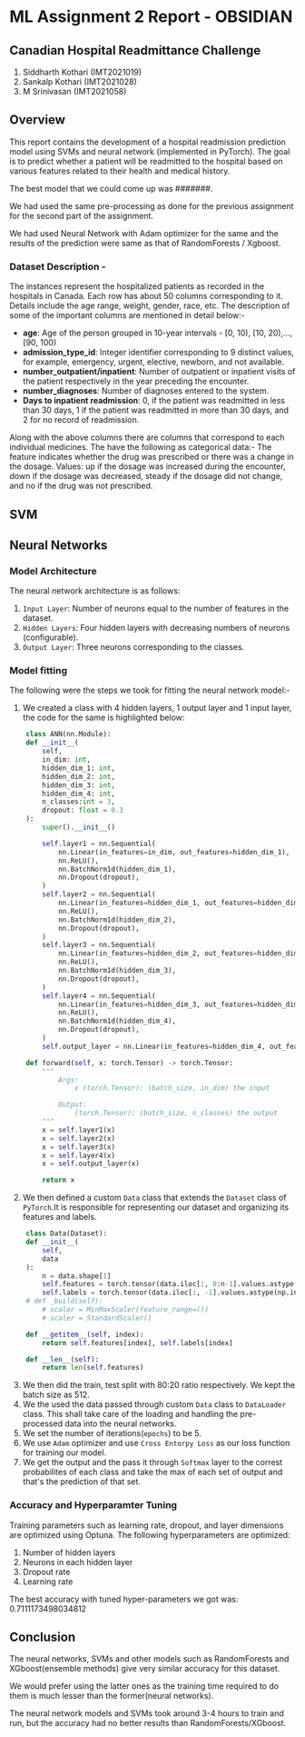 # ML Assignment 2 Report - OBSIDIAN 
## Canadian Hospital Readmittance Challenge

1. Siddharth Kothari (IMT2021019)
2. Sankalp Kothari (IMT2021028)
3. M Srinivasan (IMT2021058)


## Overview

This report contains the development of a hospital readmission prediction model using SVMs and neural network (implemented in PyTorch). The goal is to predict whether a patient will be readmitted to the hospital based on various features related to their health and medical history.

The best model that we could come up was #######. 

We had used the same pre-processing as done for the previous assignment for the second part of the assignment. 

We had used Neural Network with Adam optimizer for the same and the results of the prediction were same as that of RandomForests / Xgboost.

### Dataset Description -
The instances represent the hospitalized patients as recorded in the hospitals in Canada. Each row has about 50 columns corresponding to it. Details include the age range, weight, gender, race, etc. The description of some of the important columns are mentioned in detail below:-

* **age**: Age of the person grouped in 10-year intervals - [0, 10), [10, 20),…, [90, 100)
* **admission_type_id**: Integer identifier corresponding to 9 distinct values, for example, emergency, urgent, elective, newborn, and not available.
* **number_outpatient/inpatient**: Number of outpatient or inpatient visits of the patient respectively in the year preceding the encounter.
* **number_diagnoses**: Number of diagnoses entered to the system.
* **Days to inpatient readmission**: 0, if the patient was readmitted in less than 30 days, 1 if the patient was readmitted in more than 30 days, and 2 for no record of readmission.

Along with the above columns there are columns that correspond to each individual medicines. The have the following as categorical data:-
The feature indicates whether the drug was prescribed or there was a change in the dosage. Values: up if the dosage was increased during the encounter, down if the dosage was decreased, steady if the dosage did not change, and no if the drug was not prescribed.


## SVM





## Neural Networks

### Model Architecture
The neural network architecture is as follows:

1) `Input Layer`: Number of neurons equal to the number of features in the dataset.
2) `Hidden Layers`: Four hidden layers with decreasing numbers of neurons (configurable).
3) `Output Layer`: Three neurons corresponding to the classes.


### Model fitting
The following were the steps we took for fitting the neural network model:-
1) We created a class with 4 hidden layers, 1 output layer and 1 input layer, the code for the same is highlighted below:
```python
    class ANN(nn.Module):
    def __init__(
        self,
        in_dim: int,
        hidden_dim_1: int,
        hidden_dim_2: int,
        hidden_dim_3: int,
        hidden_dim_4: int,
        n_classes:int = 3,
        dropout: float = 0.3
    ):
        super().__init__()

        self.layer1 = nn.Sequential(
            nn.Linear(in_features=in_dim, out_features=hidden_dim_1),
            nn.ReLU(),
            nn.BatchNorm1d(hidden_dim_1),
            nn.Dropout(dropout),
        )
        self.layer2 = nn.Sequential(
            nn.Linear(in_features=hidden_dim_1, out_features=hidden_dim_2),
            nn.ReLU(),
            nn.BatchNorm1d(hidden_dim_2),
            nn.Dropout(dropout),
        )
        self.layer3 = nn.Sequential(
            nn.Linear(in_features=hidden_dim_2, out_features=hidden_dim_3),
            nn.ReLU(),
            nn.BatchNorm1d(hidden_dim_3),
            nn.Dropout(dropout),
        )
        self.layer4 = nn.Sequential(
            nn.Linear(in_features=hidden_dim_3, out_features=hidden_dim_4),
            nn.ReLU(),
            nn.BatchNorm1d(hidden_dim_4),
            nn.Dropout(dropout),
        )
        self.output_layer = nn.Linear(in_features=hidden_dim_4, out_features=n_classes)

    def forward(self, x: torch.Tensor) -> torch.Tensor:
        """
            Args:
                x (torch.Tensor): (batch_size, in_dim) the input

            Output:
                (torch.Tensor): (batch_size, n_classes) the output
        """
        x = self.layer1(x)
        x = self.layer2(x)
        x = self.layer3(x)
        x = self.layer4(x)
        x = self.output_layer(x)

        return x
```
2) We then defined a custom `Data` class that extends the `Dataset` class of `PyTorch`.It is responsible for representing our dataset and organizing its features and labels.
```python
    class Data(Dataset):
    def __init__(
        self,
        data
    ):
        n = data.shape[1]
        self.features = torch.tensor(data.iloc[:, 0:n-1].values.astype(np.int64), dtype=torch.float32)
        self.labels = torch.tensor(data.iloc[:, -1].values.astype(np.int64), dtype=torch.int64)
    # def _build(self):
        # scaler = MinMaxScaler(feature_range=())
        # scaler = StandardScaler()

    def __getitem__(self, index):
        return self.features[index], self.labels[index]

    def __len__(self):
        return len(self.features)
```
3) We then did the train, test split with 80:20 ratio respectively. We kept the batch size as 512.
4) We the used the data passed through custom `Data` class to `DataLoader` class. This shall take care of the loading and handling the pre-processed data into the neural networks.
5) We set the number of iterations(`epochs`) to be 5. 
6) We use `Adam` optimizer and use `Cross Entorpy Loss` as our loss function for training our model.
7) We get the output and the pass it through `Softmax` layer to the correst probabilites of each class and take the max of each set of output and that's the prediction of that set.

### Accuracy and Hyperparamter Tuning
Training parameters such as learning rate, dropout, and layer dimensions are optimized using Optuna.
The following hyperparameters are optimized:
1) Number of hidden layers
2) Neurons in each hidden layer
3) Dropout rate
4) Learning rate

The best accuracy with tuned hyper-parameters we got was: 0.7111173498034812


## Conclusion 

The neural networks, SVMs and other models such as RandomForests and XGboost(ensemble methods) give very similar accuracy for this dataset.

We would prefer using the latter ones as the training time required to do them is much lesser than the former(neural networks).

The neural network models and SVMs took around 3-4 hours to train and run, but the accuracy had no better results than RandomForests/XGboost.








